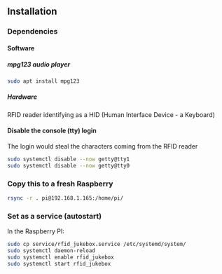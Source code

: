 ## Installation

### Dependencies

#### Software
##### mpg123 audio player
```bash
sudo apt install mpg123
```

##### Hardware
RFID reader identifying as a HID (Human Interface Device - a Keyboard)

#### Disable the console (tty) login
The login would steal the characters coming from the RFID reader
```bash
sudo systemctl disable --now getty@tty1
sudo systemctl disable --now getty@tty0
```

### Copy this to a fresh Raspberry
```bash
rsync -r . pi@192.168.1.165:/home/pi/ 
```

### Set as a service (autostart)
In the Raspberry PI:
```bash
sudo cp service/rfid_jukebox.service /etc/systemd/system/
sudo systemctl daemon-reload
sudo systemctl enable rfid_jukebox
sudo systemctl start rfid_jukebox
```
